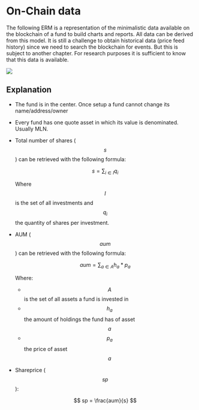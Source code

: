 # On-Chain data

The following ERM is a representation of the minimalistic data available on the blockchain of a fund to build charts and reports. All data can be derived from this model. It is still a challenge to obtain historical data (price feed history) since we need to search the blockchain for events. But this is subject to another chapter. For research purposes it is sufficient to know that this data is available.

![](/assets/Melon-DB-ERM.svg)

## Explanation

* The fund is in the center. Once setup a fund cannot change its name/address/owner
* Every fund has one quote asset in which its value is denominated. Usually MLN.
* Total number of shares ($$ s $$) can be retrieved with the following formula:

  <!-- prettier-ignore -->
  $$
  s = \displaystyle\sum_{i \in I} q_i
  $$

  Where $$ I $$ is the set of all investments and $$ q_i $$ the quantity of shares per investment.

* AUM ($$ aum $$) can be retrieved with the following formula:

  <!-- prettier-ignore -->
  $$
  aum = \displaystyle\sum_{a \in A} h_a * p_a
  $$

  Where:

  * $$ A $$ is the set of all assets a fund is invested in
  * $$ h_a $$ the amount of holdings the fund has of asset $$ a $$
  * $$ p_a $$ the price of asset $$ a $$

* Shareprice ($$ sp $$):

  <!-- prettier-ignore -->
  $$
  sp = \frac{aum}{s}
  $$
